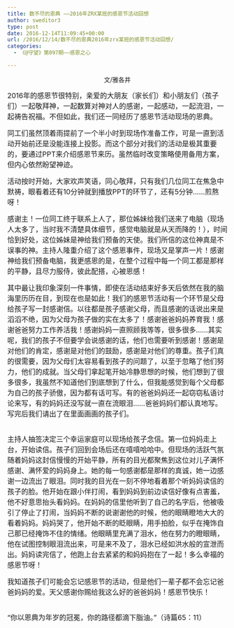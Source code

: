 ```yaml
---
title: 数不尽的恩典 ——2016年ZRX某班的感恩节活动回想
author: sweditor3
type: post
date: 2016-12-14T11:09:45+00:00
url: /2016/12/14/数不尽的恩典2016年zrx某班的感恩节活动回想/
categories:
  - 《@守望》第097期——感恩之心

---
```

<p style="text-align: center;">
  文/雅各井
</p>

<span style="font-size: 12pt;">2016年的感恩节很特别，亲爱的大朋友（家长们）和小朋友们（孩子们）一起敬拜神，一起数算对神对人的感谢，一起感动，一起流泪，一起祷告祝福。不但如此，我们还一同经历了感恩节活动现场的恩典。</span>

<span style="font-size: 12pt;">同工们虽然顶着雨提前了一个半小时到现场作准备工作，可是一直到活动开始前还是没能连接上投影。而这个部分对我们的活动是极其重要的，要通过PPT来介绍感恩节来历。虽然临时改变策略使用备用方案，但内心依然盼望神迹。</span>

<span style="font-size: 12pt;">活动按时开始，大家欢声笑语，同心敬拜，只有我们几位同工在焦急中默祷，眼看着还有10分钟就到播放PPT的环节了，还有5分钟……煎熬呀！</span>

<span style="font-size: 12pt;">感谢主！一位同工终于联系上人了，那位姊妹给我们送来了电脑（现场人太多了，当时我不清楚具体细节，感觉电脑就是从天而降的！），时间恰到好处，这位姊妹是神给我们预备的天使。我们所信的这位神真是不误事的神。主持人隆重介绍了这个感恩事件，现场又是掌声一片！感谢神给我们预备电脑，我更感恩的是，在整个过程中每一个同工都是那样的平静，且尽力服侍，彼此配搭，心被恩感！</span>

<span style="font-size: 12pt;">其中最让我印象深刻一件事情，即使在活动结束好多天后依然在我的脑海里历历在目，到现在也是如此！我们的感恩节活动有一个环节是父母给孩子写一封感谢信。以往都是孩子感谢父母，而且感谢的话说出来是滔滔不绝，因为父母为孩子做的实在太多了！感谢爸爸妈妈养育我！感谢爸爸努力工作养活我！感谢妈妈一直照顾我等等，很多很多……其实呢，我们的孩子不但要学会说感谢的话，他们也需要听到感谢！感谢是对他们的肯定，感谢是对他们的鼓励，感谢是对他们的尊重。孩子们真的很需要，因为父母们太容易看到孩子的问题了，以至于忽略了他们努力，他们的成就。当父母们拿起笔开始冷静思想的时候，他们想到了很多很多，我虽然不知道他们到底想到了什么，但我能感觉到每个父母都为自己的孩子骄傲，因为都有话可写。有的爸爸妈妈还一起窃窃私语讨论来写，有的妈妈还没写就一直在流眼泪……爸爸妈妈们都认真地写。写完后我们请出了在里面画画的孩子们。</span>
  
<span style="font-size: 12pt;"><br /> 主持人抽签决定三个幸运家庭可以现场给孩子念信。第一位妈妈走上台，开始读信。孩子们回到会场后还在嘻嘻哈哈中。但现场的活跃气氛随着妈妈这封信慢慢的开始平静，所有的目光都聚焦到这位对儿子满怀感谢、满怀爱的妈妈身上。她的每一句感谢都是那样的真诚，她一边感谢一边流出了眼泪。同时我的目光在一刻不停地看着那个听妈妈读信的孩子的脸。他开始在跟小伴打闹，看到妈妈到前边读信好像有点害羞，他不好意思抬头看妈妈。在妈妈的信里他听到了自己的名字后，他被吸引了停止了打闹，当妈妈不断的说谢谢他的时候，他的眼睛瞪地大大的看着妈妈。妈妈哭了，他开始不断的眨眼睛，用手拍脸，似乎在掩饰自己那已经掩饰不住的情绪。他眼睛里充满了泪水，他在努力的瞪眼睛，他在试图控制眼泪流出来，可是来不及了，泪水已经如洪水般的宣泄而出。妈妈读完信了，他跑上台去紧紧的和妈妈抱在了一起！多么幸福的感恩节呀！</span>

<span style="font-size: 12pt;">我知道孩子们可能会忘记感恩节的活动，但是他们一辈子都不会忘记爸爸妈妈的爱。天父感谢你赐给我这么好的爸爸妈妈！感恩节快乐！</span>
  
<span style="font-size: 12pt;"><br /> “你以恩典为年岁的冠冕，你的路径都滴下脂油。”（诗篇65：11）</span>